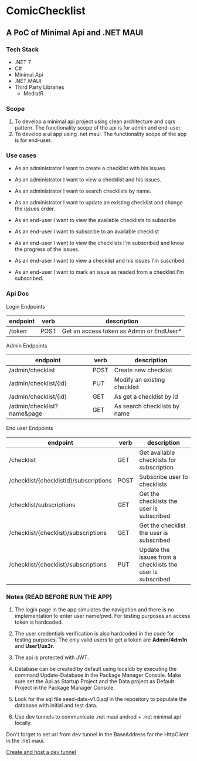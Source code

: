 # ComicChecklist

## A PoC of Minimal Api and .NET MAUI

### Tech Stack

- .NET 7
- C#
- Minimal Api
- .NET MAUI
- Third Party Libraries
  - MediatR

### Scope

1. To develop a minimal api project using clean architecture and cqrs pattern. The functionality scope of the api is for admin and end-user.
2. To develop a ui app using .net maui. The functionality scope of the app is for end-user.

### Use cases

- As an administrator I want to create a checklist with his issues.
- As an administrator I want to view a checklist and his issues.
- As an administrator I want to search checklists by name.
- As an administrator I want to update an existing checklist and change the issues order.

- As an end-user I want to view the available checklists to subscribe
- As an end-user I want to subscribe to an available checklist
- As an end-user I want to view the checklists I'm subscribed and know the progress of the issues.
- As an end-user I want to view a checklist and his issues I'm suscribed.
- As an end-user I want to mark an issue as readed from a checklist I'm subscribed.

### Api Doc

Login Endpoints

| endpoint | verb | description                               |
| -------- | ---- | ----------------------------------------- |
| /token   | POST | Get an access token as Admin or EndUser\* |

Admin Endpoints

| endpoint                   | verb | description                  |
| -------------------------- | ---- | ---------------------------- |
| /admin/checklist           | POST | Create new checklist         |
| /admin/checklist/{id}      | PUT  | Modify an existing checklist |
| /admin/checklist/{id}      | GET  | As get a checklist by id     |
| /admin/checklist?name&page | GET  | As search checklists by name |

End user Endpoints

| endpoint                               | verb | description                                                |
| -------------------------------------- | ---- | ---------------------------------------------------------- |
| /checklist                             | GET  | Get available checklists for subscription                  |
| /checklist/{checklistId}/subscriptions | POST | Subscribe user to checklists                               |
| /checklist/subscriptions               | GET  | Get the checklists the user is subscribed                  |
| /checklist/{checklist}/subscriptions   | GET  | Get the checklist the user is subscribed                   |
| /checklist/{checklist}/subscriptions   | PUT  | Update the issues from a checklists the user is subscribed |

### Notes (READ BEFORE RUN THE APP)

1. The login page in the app simulates the navigation and there is no implementation to enter user name/pwd. For testing purposes an access token is hardcoded.

2. The user credentials verification is also hardcoded in the code for testing purposes. The only valid users to get a token are **Admin/4dm1n** and **User1/us3r**.

3. The api is protected with JWT.

4. Database can be created by default using localdb by executing the command Update-Database in the Package Manager Console. Make sure set the Api as Startup Project and the Data project as Default Project in the Package Manager Console.

5. Look for the sql file seed-data-v1.0.sql in the repository to populate the database with initial and test data.

6. Use dev tunnels to communicate .net maui androd + .net minimal api locally.

Don't forget to set url from dev tunnel in the BaseAddress for the HttpClient in the .net maui.

[Create and host a dev tunnel](https://learn.microsoft.com/en-us/azure/developer/dev-tunnels/get-started?tabs=windows)
